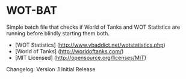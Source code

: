 WOT-BAT
=======

Simple batch file that checks if World of Tanks and WOT Statistics are 
running before blindly starting them both.

* [WOT Statistics] (http://www.vbaddict.net/wotstatistics.php)
* [World of Tanks] (http://worldoftanks.com/)
* [MIT Licensed] (http://opensource.org/licenses/MIT)

Changelog: Version .1 Initial Release